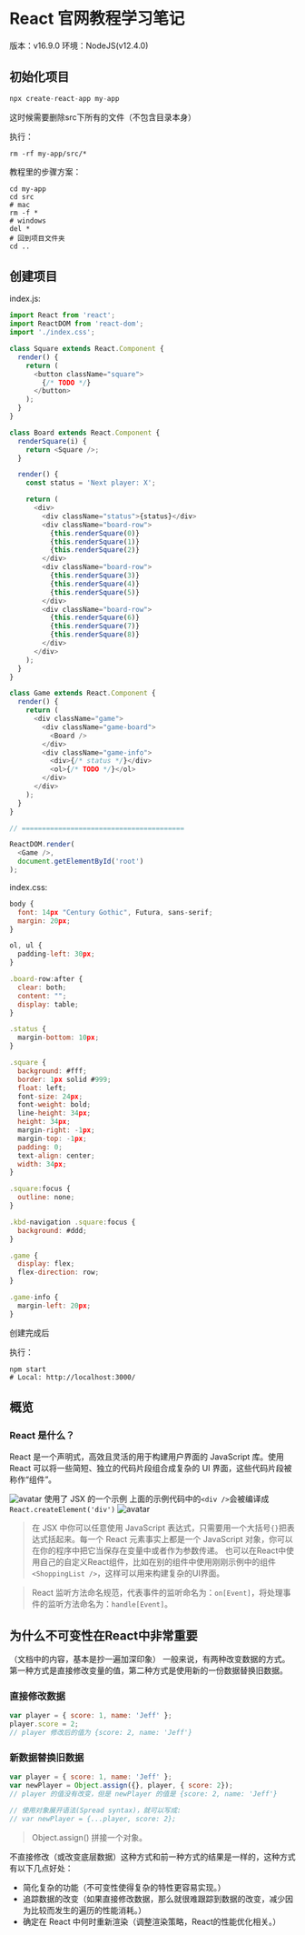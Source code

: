 # React 官网教程学习笔记
版本：v16.9.0
环境：NodeJS(v12.4.0)

## 初始化项目
```javascript
npx create-react-app my-app
```

这时候需要删除src下所有的文件（不包含目录本身）

执行：
```shell
rm -rf my-app/src/*
```

教程里的步骤方案：
```shell
cd my-app
cd src
# mac
rm -f *
# windows
del *
# 回到项目文件夹
cd ..
```

## 创建项目
index.js:
```javascript
import React from 'react';
import ReactDOM from 'react-dom';
import './index.css';

class Square extends React.Component {
  render() {
    return (
      <button className="square">
        {/* TODO */}
      </button>
    );
  }
}

class Board extends React.Component {
  renderSquare(i) {
    return <Square />;
  }

  render() {
    const status = 'Next player: X';

    return (
      <div>
        <div className="status">{status}</div>
        <div className="board-row">
          {this.renderSquare(0)}
          {this.renderSquare(1)}
          {this.renderSquare(2)}
        </div>
        <div className="board-row">
          {this.renderSquare(3)}
          {this.renderSquare(4)}
          {this.renderSquare(5)}
        </div>
        <div className="board-row">
          {this.renderSquare(6)}
          {this.renderSquare(7)}
          {this.renderSquare(8)}
        </div>
      </div>
    );
  }
}

class Game extends React.Component {
  render() {
    return (
      <div className="game">
        <div className="game-board">
          <Board />
        </div>
        <div className="game-info">
          <div>{/* status */}</div>
          <ol>{/* TODO */}</ol>
        </div>
      </div>
    );
  }
}

// ========================================

ReactDOM.render(
  <Game />,
  document.getElementById('root')
);

```

index.css:
```javascript
body {
  font: 14px "Century Gothic", Futura, sans-serif;
  margin: 20px;
}

ol, ul {
  padding-left: 30px;
}

.board-row:after {
  clear: both;
  content: "";
  display: table;
}

.status {
  margin-bottom: 10px;
}

.square {
  background: #fff;
  border: 1px solid #999;
  float: left;
  font-size: 24px;
  font-weight: bold;
  line-height: 34px;
  height: 34px;
  margin-right: -1px;
  margin-top: -1px;
  padding: 0;
  text-align: center;
  width: 34px;
}

.square:focus {
  outline: none;
}

.kbd-navigation .square:focus {
  background: #ddd;
}

.game {
  display: flex;
  flex-direction: row;
}

.game-info {
  margin-left: 20px;
}
```

创建完成后

执行：
```shell
npm start
# Local: http://localhost:3000/
```

## 概览
### React 是什么？
React 是一个声明式，高效且灵活的用于构建用户界面的 JavaScript 库。使用 React 可以将一些简短、独立的代码片段组合成复杂的 UI 界面，这些代码片段被称作“组件”。

![avatar](./images/435C2847-AC45-43AE-AD7D-767E4EFEEF55.png)
使用了 JSX 的一个示例
上面的示例代码中的`<div />`会被编译成 `React.createElement('div')`
![avatar](./images/E6E30CD6-0362-4569-B7BF-5C00D81679E3.png)
> 在 JSX 中你可以任意使用 JavaScript 表达式，只需要用一个大括号`{}`把表达式括起来。每一个 React 元素事实上都是一个 JavaScript 对象，你可以在你的程序中把它当保存在变量中或者作为参数传递。
也可以在React中使用自己的自定义React组件，比如在别的组件中使用刚刚示例中的组件`<ShoppingList />`，这样可以用来构建复杂的UI界面。

> React 监听方法命名规范，代表事件的监听命名为：`on[Event]`，将处理事件的监听方法命名为：`handle[Event]`。

## 为什么不可变性在React中非常重要
（文档中的内容，基本是抄一遍加深印象）
一般来说，有两种改变数据的方式。第一种方式是直接修改变量的值，第二种方式是使用新的一份数据替换旧数据。

### 直接修改数据
```javascript
var player = { score: 1, name: 'Jeff' };
player.score = 2;
// player 修改后的值为 {score: 2, name: 'Jeff'}
```

### 新数据替换旧数据
```javascript
var player = { score: 1, name: 'Jeff' };
var newPlayer = Object.assign({}, player, { score: 2});
// player 的值没有改变，但是 newPlayer 的值是 {score: 2, name: 'Jeff'}

// 使用对象展开语法(Spread syntax)，就可以写成:
// var newPlayer = {...player, score: 2};
```
> Object.assign() 拼接一个对象。

不直接修改（或改变底层数据）这种方式和前一种方式的结果是一样的，这种方式有以下几点好处：
- 简化复杂的功能（不可变性使得复杂的特性更容易实现。）
- 追踪数据的改变（如果直接修改数据，那么就很难跟踪到数据的改变，减少因为比较而发生的遍历的性能消耗。）
- 确定在 React 中何时重新渲染（调整渲染策略，React的性能优化相关。）

